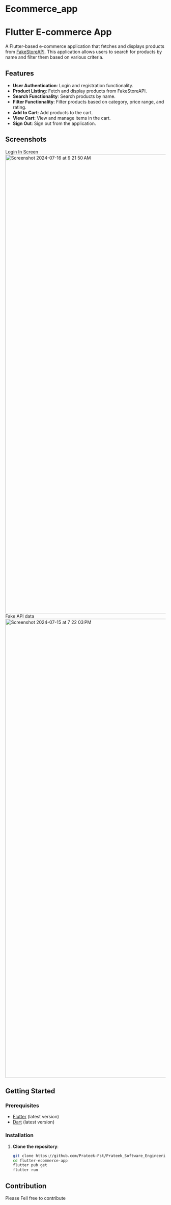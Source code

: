 # Ecommerce_app

# Flutter E-commerce App

A Flutter-based e-commerce application that fetches and displays products from [FakeStoreAPI](https://fakestoreapi.com). This application allows users to search for products by name and filter them based on various criteria.

## Features

- **User Authentication**: Login and registration functionality.
- **Product Listing**: Fetch and display products from FakeStoreAPI.
- **Search Functionality**: Search products by name.
- **Filter Functionality**: Filter products based on category, price range, and rating.
- **Add to Cart**: Add products to the cart.
- **View Cart**: View and manage items in the cart.
- **Sign Out**: Sign out from the application.

## Screenshots
Login In Screen
<img width="1440" alt="Screenshot 2024-07-16 at 9 21 50 AM" src="https://github.com/user-attachments/assets/c1b181b7-6689-4e5b-8815-e676f008aa50">
Fake API data
<img width="1440" alt="Screenshot 2024-07-15 at 7 22 03 PM" src="https://github.com/user-attachments/assets/230e9817-492a-4883-81ea-24d29235a9d5">



## Getting Started

### Prerequisites

- [Flutter](https://flutter.dev/docs/get-started/install) (latest version)
- [Dart](https://dart.dev/get-dart) (latest version)

### Installation

1. **Clone the repository**:

   ```bash
   git clone https://github.com/Prateek-Fst/Prateek_Software_Engineering_Assignment_Flutter.git
   cd flutter-ecommerce-app
   flutter pub get
   flutter run
## Contribution
Please Fell free to contribute 
